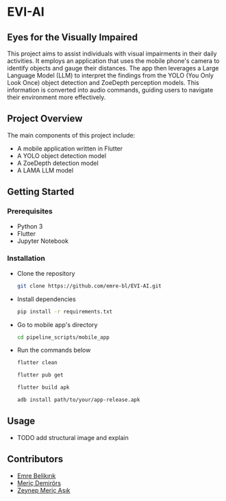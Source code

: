 # EVI-AI  
## Eyes for the Visually Impaired  

This project aims to assist individuals with visual impairments in their daily activities. It employs an application that uses the mobile phone's camera to identify objects and gauge their distances. The app then leverages a Large Language Model (LLM) to interpret the findings from the YOLO (You Only Look Once) object detection and ZoeDepth perception models. This information is converted into audio commands, guiding users to navigate their environment more effectively.  

## Project Overview

The main components of this project include:  

- A mobile application written in Flutter  
- A YOLO object detection model  
- A ZoeDepth detection model  
- A LAMA LLM model  

## Getting Started  

### Prerequisites
- Python 3  
- Flutter
- Jupyter Notebook

### Installation

- Clone the repository
  ```bash
  git clone https://github.com/emre-bl/EVI-AI.git
  ```

- Install dependencies
  ```bash
  pip install -r requirements.txt
  ```  

- Go to mobile app's directory  
  ```bash
  cd pipeline_scripts/mobile_app
  ```  

- Run the commands below
  ```bash
  flutter clean
  ```  
  ```bash
  flutter pub get
  ```  
  ```bash
  flutter build apk
  ```  
  ```bash
  adb install path/to/your/app-release.apk
  ```  

## Usage

- TODO add structural image and explain

## Contributors

- [Emre Belikırık](https://github.com/emre-bl)
- [Meriç Demirörs](https://github.com/mericdemirors)
- [Zeynep Meriç Aşık](https://github.com/meric2)
